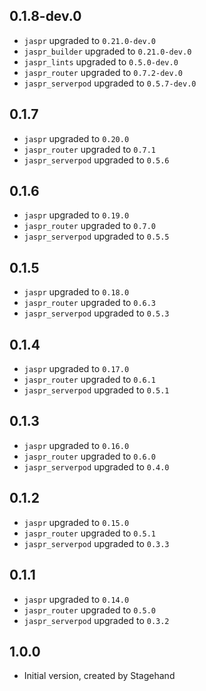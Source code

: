## 0.1.8-dev.0

- `jaspr` upgraded to `0.21.0-dev.0`
- `jaspr_builder` upgraded to `0.21.0-dev.0`
- `jaspr_lints` upgraded to `0.5.0-dev.0`
- `jaspr_router` upgraded to `0.7.2-dev.0`
- `jaspr_serverpod` upgraded to `0.5.7-dev.0`

## 0.1.7

- `jaspr` upgraded to `0.20.0`
- `jaspr_router` upgraded to `0.7.1`
- `jaspr_serverpod` upgraded to `0.5.6`

## 0.1.6

- `jaspr` upgraded to `0.19.0`
- `jaspr_router` upgraded to `0.7.0`
- `jaspr_serverpod` upgraded to `0.5.5`

## 0.1.5

- `jaspr` upgraded to `0.18.0`
- `jaspr_router` upgraded to `0.6.3`
- `jaspr_serverpod` upgraded to `0.5.3`

## 0.1.4

- `jaspr` upgraded to `0.17.0`
- `jaspr_router` upgraded to `0.6.1`
- `jaspr_serverpod` upgraded to `0.5.1`

## 0.1.3

- `jaspr` upgraded to `0.16.0`
- `jaspr_router` upgraded to `0.6.0`
- `jaspr_serverpod` upgraded to `0.4.0`

## 0.1.2

- `jaspr` upgraded to `0.15.0`
- `jaspr_router` upgraded to `0.5.1`
- `jaspr_serverpod` upgraded to `0.3.3`

## 0.1.1

- `jaspr` upgraded to `0.14.0`
- `jaspr_router` upgraded to `0.5.0`
- `jaspr_serverpod` upgraded to `0.3.2`

## 1.0.0

- Initial version, created by Stagehand
